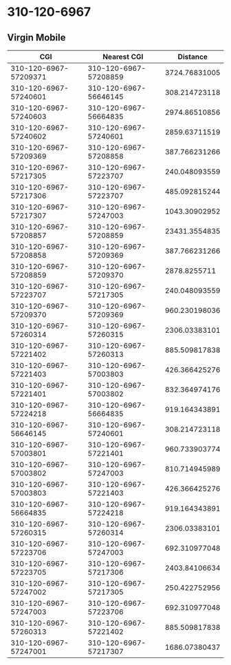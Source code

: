 # 310-120-6967
## Virgin Mobile


| CGI | Nearest CGI | Distance |
|-----|-------------|----------|
| 310-120-6967-57209371 | 310-120-6967-57208859 | 3724.76831005 |
| 310-120-6967-57240601 | 310-120-6967-56646145 | 308.214723118 |
| 310-120-6967-57240603 | 310-120-6967-56664835 | 2974.86510856 |
| 310-120-6967-57240602 | 310-120-6967-57240601 | 2859.63711519 |
| 310-120-6967-57209369 | 310-120-6967-57208858 | 387.766231266 |
| 310-120-6967-57217305 | 310-120-6967-57223707 | 240.048093559 |
| 310-120-6967-57217306 | 310-120-6967-57223707 | 485.092815244 |
| 310-120-6967-57217307 | 310-120-6967-57247003 | 1043.30902952 |
| 310-120-6967-57208857 | 310-120-6967-57208859 | 23431.3554835 |
| 310-120-6967-57208858 | 310-120-6967-57209369 | 387.766231266 |
| 310-120-6967-57208859 | 310-120-6967-57209370 | 2878.8255711 |
| 310-120-6967-57223707 | 310-120-6967-57217305 | 240.048093559 |
| 310-120-6967-57209370 | 310-120-6967-57209369 | 960.230198036 |
| 310-120-6967-57260314 | 310-120-6967-57260315 | 2306.03383101 |
| 310-120-6967-57221402 | 310-120-6967-57260313 | 885.509817838 |
| 310-120-6967-57221403 | 310-120-6967-57003803 | 426.366425276 |
| 310-120-6967-57221401 | 310-120-6967-57003802 | 832.364974176 |
| 310-120-6967-57224218 | 310-120-6967-56664835 | 919.164343891 |
| 310-120-6967-56646145 | 310-120-6967-57240601 | 308.214723118 |
| 310-120-6967-57003801 | 310-120-6967-57221401 | 960.733903774 |
| 310-120-6967-57003802 | 310-120-6967-57247003 | 810.714945989 |
| 310-120-6967-57003803 | 310-120-6967-57221403 | 426.366425276 |
| 310-120-6967-56664835 | 310-120-6967-57224218 | 919.164343891 |
| 310-120-6967-57260315 | 310-120-6967-57260314 | 2306.03383101 |
| 310-120-6967-57223706 | 310-120-6967-57247003 | 692.310977048 |
| 310-120-6967-57223705 | 310-120-6967-57217306 | 2403.84106634 |
| 310-120-6967-57247002 | 310-120-6967-57217305 | 250.422752956 |
| 310-120-6967-57247003 | 310-120-6967-57223706 | 692.310977048 |
| 310-120-6967-57260313 | 310-120-6967-57221402 | 885.509817838 |
| 310-120-6967-57247001 | 310-120-6967-57217307 | 1686.07380437 |
